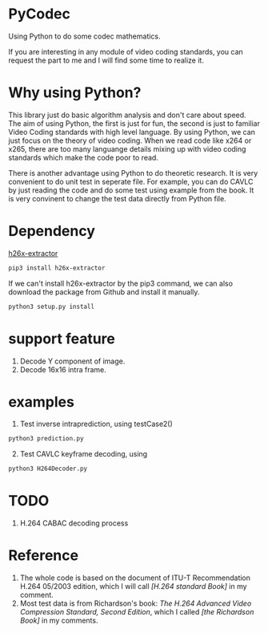 # PyCodec

Using Python to do some codec mathematics.

If you are interesting in any module of video coding standards, you can request the part to me and I will find some time to realize it.

# Why using Python?

This library just do basic algorithm analysis and don't care about speed. The aim of using Python, the first is just for fun, the second is just to familiar Video Coding standards with high level language. By using Python, we can just focus on the theory of video coding. When we read code like x264 or x265, there are too many languange details mixing up with video coding standards which make the code poor to read.

There is another advantage using Python to do theoretic research. It is very convenient to do unit test in seperate file. For example, you can do CAVLC by just reading the code and do some test using example from the book. It is very convinent to change the test data directly from Python file.

# Dependency

[h26x-extractor](https://github.com/slhck/h26x-extractor)

```bash
pip3 install h26x-extractor
```

If we can't install h26x-extractor by the pip3 command, we can also download the package from Github and install it manually.

```bash
python3 setup.py install
```

# support feature

1. Decode Y component of image.
2. Decode 16x16 intra frame.

# examples

1. Test inverse intraprediction, using testCase2()

```Python
python3 prediction.py
```

2. Test CAVLC keyframe decoding, using

```Python
python3 H264Decoder.py
```

# TODO

1. H.264 CABAC decoding process

# Reference
1. The whole code is based on the document of ITU-T Recommendation H.264 05/2003 edition, which I will call *[H.264 standard Book]* in my comment.
2. Most test data is from Richardson's book: *The H.264 Advanced Video Compression Standard, Second Edition*, which I called *[the Richardson Book]* in my comments.